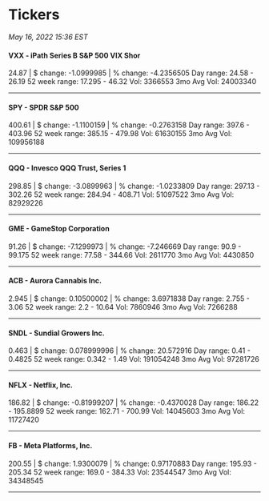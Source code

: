 # Tickers
*May 16, 2022 15:36 EST*

#### VXX - iPath Series B S&P 500 VIX Shor
24.87 | $ change: -1.0999985 | % change: -4.2356505
Day range: 24.58 - 26.19 52 week range: 17.295 - 46.32
Vol: 3366553 3mo Avg Vol: 24003340

---

#### SPY - SPDR S&P 500
400.61 | $ change: -1.1100159 | % change: -0.2763158
Day range: 397.6 - 403.96 52 week range: 385.15 - 479.98
Vol: 61630155 3mo Avg Vol: 109956188

---

#### QQQ - Invesco QQQ Trust, Series 1
298.85 | $ change: -3.0899963 | % change: -1.0233809
Day range: 297.13 - 302.26 52 week range: 284.94 - 408.71
Vol: 51097522 3mo Avg Vol: 82929226

---

#### GME - GameStop Corporation
91.26 | $ change: -7.1299973 | % change: -7.246669
Day range: 90.9 - 99.175 52 week range: 77.58 - 344.66
Vol: 2611770 3mo Avg Vol: 4430850

---

#### ACB - Aurora Cannabis Inc.
2.945 | $ change: 0.10500002 | % change: 3.6971838
Day range: 2.755 - 3.06 52 week range: 2.2 - 10.64
Vol: 7860946 3mo Avg Vol: 7266288

---

#### SNDL - Sundial Growers Inc.
0.463 | $ change: 0.078999996 | % change: 20.572916
Day range: 0.41 - 0.4825 52 week range: 0.342 - 1.49
Vol: 191054248 3mo Avg Vol: 97281726

---

#### NFLX - Netflix, Inc.
186.82 | $ change: -0.81999207 | % change: -0.4370028
Day range: 186.22 - 195.8899 52 week range: 162.71 - 700.99
Vol: 14045603 3mo Avg Vol: 11727420

---

#### FB - Meta Platforms, Inc.
200.55 | $ change: 1.9300079 | % change: 0.97170883
Day range: 195.93 - 205.34 52 week range: 169.0 - 384.33
Vol: 23544547 3mo Avg Vol: 34348545

---

